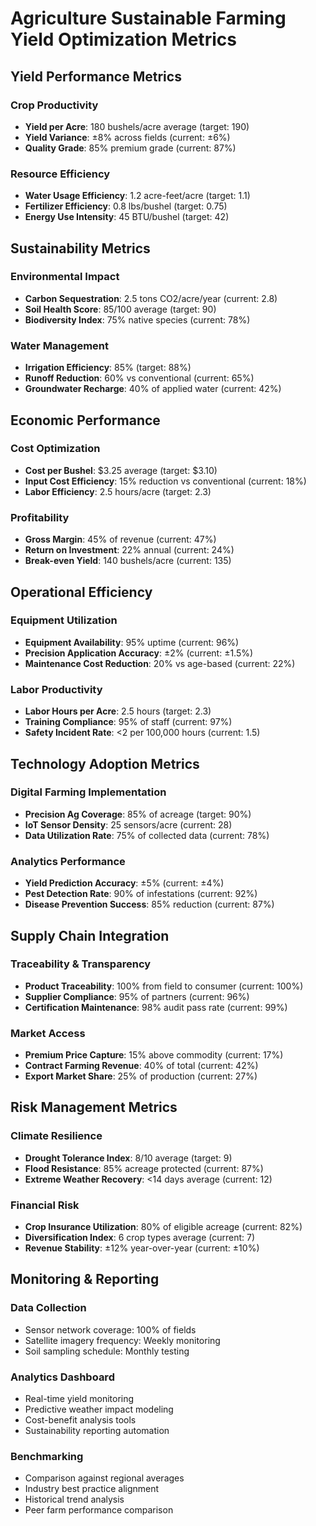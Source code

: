 # Agriculture Sustainable Farming Yield Optimization Metrics

## Yield Performance Metrics

### Crop Productivity
- **Yield per Acre**: 180 bushels/acre average (target: 190)  
- **Yield Variance**: ±8% across fields (current: ±6%)  
- **Quality Grade**: 85% premium grade (current: 87%)  

### Resource Efficiency
- **Water Usage Efficiency**: 1.2 acre-feet/acre (target: 1.1)  
- **Fertilizer Efficiency**: 0.8 lbs/bushel (target: 0.75)  
- **Energy Use Intensity**: 45 BTU/bushel (target: 42)  

## Sustainability Metrics

### Environmental Impact
- **Carbon Sequestration**: 2.5 tons CO2/acre/year (current: 2.8)  
- **Soil Health Score**: 85/100 average (target: 90)  
- **Biodiversity Index**: 75% native species (current: 78%)  

### Water Management
- **Irrigation Efficiency**: 85% (target: 88%)  
- **Runoff Reduction**: 60% vs conventional (current: 65%)  
- **Groundwater Recharge**: 40% of applied water (current: 42%)  

## Economic Performance

### Cost Optimization
- **Cost per Bushel**: $3.25 average (target: $3.10)  
- **Input Cost Efficiency**: 15% reduction vs conventional (current: 18%)  
- **Labor Efficiency**: 2.5 hours/acre (target: 2.3)  

### Profitability
- **Gross Margin**: 45% of revenue (current: 47%)  
- **Return on Investment**: 22% annual (current: 24%)  
- **Break-even Yield**: 140 bushels/acre (current: 135)  

## Operational Efficiency

### Equipment Utilization
- **Equipment Availability**: 95% uptime (current: 96%)  
- **Precision Application Accuracy**: ±2% (current: ±1.5%)  
- **Maintenance Cost Reduction**: 20% vs age-based (current: 22%)  

### Labor Productivity
- **Labor Hours per Acre**: 2.5 hours (target: 2.3)  
- **Training Compliance**: 95% of staff (current: 97%)  
- **Safety Incident Rate**: <2 per 100,000 hours (current: 1.5)  

## Technology Adoption Metrics

### Digital Farming Implementation
- **Precision Ag Coverage**: 85% of acreage (target: 90%)  
- **IoT Sensor Density**: 25 sensors/acre (current: 28)  
- **Data Utilization Rate**: 75% of collected data (current: 78%)  

### Analytics Performance
- **Yield Prediction Accuracy**: ±5% (current: ±4%)  
- **Pest Detection Rate**: 90% of infestations (current: 92%)  
- **Disease Prevention Success**: 85% reduction (current: 87%)  

## Supply Chain Integration

### Traceability & Transparency
- **Product Traceability**: 100% from field to consumer (current: 100%)  
- **Supplier Compliance**: 95% of partners (current: 96%)  
- **Certification Maintenance**: 98% audit pass rate (current: 99%)  

### Market Access
- **Premium Price Capture**: 15% above commodity (current: 17%)  
- **Contract Farming Revenue**: 40% of total (current: 42%)  
- **Export Market Share**: 25% of production (current: 27%)  

## Risk Management Metrics

### Climate Resilience
- **Drought Tolerance Index**: 8/10 average (target: 9)  
- **Flood Resistance**: 85% acreage protected (current: 87%)  
- **Extreme Weather Recovery**: <14 days average (current: 12)  

### Financial Risk
- **Crop Insurance Utilization**: 80% of eligible acreage (current: 82%)  
- **Diversification Index**: 6 crop types average (current: 7)  
- **Revenue Stability**: ±12% year-over-year (current: ±10%)  

## Monitoring & Reporting

### Data Collection
- Sensor network coverage: 100% of fields  
- Satellite imagery frequency: Weekly monitoring  
- Soil sampling schedule: Monthly testing  

### Analytics Dashboard
- Real-time yield monitoring  
- Predictive weather impact modeling  
- Cost-benefit analysis tools  
- Sustainability reporting automation  

### Benchmarking
- Comparison against regional averages  
- Industry best practice alignment  
- Historical trend analysis  
- Peer farm performance comparison